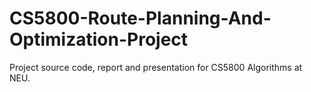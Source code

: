 # CS5800-Route-Planning-And-Optimization-Project
Project source code, report and presentation for CS5800 Algorithms at NEU.
